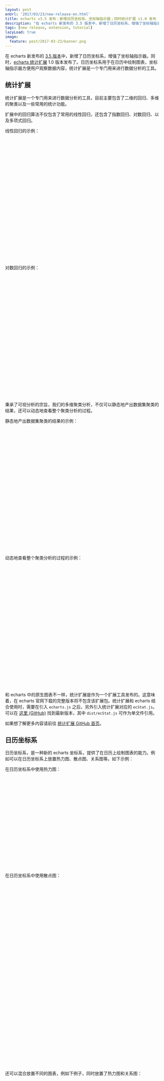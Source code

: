 ```yaml
---
layout: post
enUrl: '2017/03/23/new-release-en.html'
title: echarts v3.5 发布：新增日历坐标系、坐标轴指示器；同时统计扩展 v1.0 发布
description: "在 echarts 新发布的 3.5 版本中，新增了日历坐标系，增强了坐标轴指示器。同时，echarts 统计扩展 1.0 版本发布了。日历坐标系用于在日历中绘制图表，坐标轴指示器方便用户观察数据内容，统计扩展是一个专门用来进行数据分析的工具。"
tags: [new release, extension, tutorial]
lazyLoad: true
image:
  feature: post/2017-03-23/banner.png
---
```



在 echarts 新发布的 [3.5 版本](https://github.com/ecomfe/echarts/releases/tag/3.5.0)中，新增了日历坐标系，增强了坐标轴指示器。同时，[echarts 统计扩展](https://github.com/ecomfe/echarts-stat) 1.0 版本发布了。日历坐标系用于在日历中绘制图表，坐标轴指示器方便用户观察数据内容，统计扩展是一个专门用来进行数据分析的工具。


## 统计扩展

统计扩展是一个专门用来进行数据分析的工具，目前主要包含了二维的回归、多维的聚类以及一些常用的统计功能。

扩展中的回归算法不仅包含了常用的线性回归，还包含了指数回归、对数回归、以及多项式回归。

线性回归的示例：
<div class="ec-lazy"
  data-thumb="{{ site.url }}/images/post/2017-03-23/xS1bQ2AMKe.png"
  data-src="http://gallery.echartsjs.com/view.html?cid=xS1bQ2AMKe"
  style="width: 100%; height: 400px"
></div>

对数回归的示例：
<div class="ec-lazy"
  data-thumb="{{ site.url }}/images/post/2017-03-23/xry3aWkmYe.png"
  data-src="http://gallery.echartsjs.com/view.html?cid=xry3aWkmYe"
  style="width: 100%; height: 400px"
></div>

秉承了可视分析的宗旨，我们的多维聚类分析，不仅可以静态地产出数据集聚类的结果，还可以动态地查看整个聚类分析的过程。

静态地产出数据集聚类的结果的示例：
<div class="ec-lazy"
  data-thumb="{{ site.url }}/images/post/2017-03-23/xSkBOEaGtx.png"
  data-src="http://gallery.echartsjs.com/view.html?cid=xSkBOEaGtx"
  style="width: 100%; height: 400px"
></div>

动态地查看整个聚类分析的过程的示例：
<div class="ec-lazy"
  data-thumb="{{ site.url }}/images/post/2017-03-23/xHyr-esMtg.png"
  data-src="http://gallery.echartsjs.com/view.html?cid=xHyr-esMtg"
  style="width: 100%; height: 400px"
></div>

和 echarts 中的原生图表不一样，统计扩展是作为一个扩展工具发布的。这意味着，在 echarts 官网下载的完整版本将不包含该扩展包。统计扩展和 echarts 结合使用时，需要在引入 `echarts.js` 之后，另外引入统计扩展对应的 `ecStat.js`。可以在 [这里 (GitHub)](https://github.com/ecomfe/echarts-stat/releases/latest) 找到最新版本，其中 `dist/ecStat.js` 可作为单文件引用。

如果想了解更多内容请前往 [统计扩展 GitHub 首页](https://github.com/ecomfe/echarts-stat)。



## 日历坐标系

日历坐标系，是一种新的 echarts 坐标系，提供了在日历上绘制图表的能力。例如可以在日历坐标系上放置热力图、散点图、关系图等。如下示例：

在日历坐标系中使用热力图：
<div class="ec-lazy"
  data-thumb="{{ site.url_ec_examples_thumb_cn }}/bubble-gradient.png"
  data-src="{{ site.url_ec_examples_view_cn }}?c=calendar-heatmap&edit=1&reset=1"
  style="width: 100%; height: 300px"
></div>

在日历坐标系中使用散点图：
<div class="ec-lazy"
  data-thumb="{{ site.url_ec_examples_thumb_cn }}/bubble-gradient.png"
  data-src="{{ site.url_ec_examples_view_cn }}?c=calendar-effectscatter&edit=1&reset=1"
  style="width: 100%; height: 600px"
></div>

还可以混合放置不同的图表，例如下例子，同时放置了热力图和关系图：
<div class="ec-lazy"
  data-thumb="{{ site.url_ec_examples_thumb_cn }}/bubble-gradient.png"
  data-src="{{ site.url_ec_examples_view_cn }}?c=calendar-graph&edit=1&reset=1"
  style="width: 100%; height: 600px"
></div>

**水平和垂直放置日历**

在日历坐标系可以水平放置，也可以垂直放置。如上面的例子，使用热力图时，经常是水平放置的。但是如果需要格子的尺寸大些，水平放置就过于宽了，于是也可以选择垂直放置。参见 [calendar.orient]({{ site.url_ec_option_cn }}#calendar.orient)。


**尺寸的自适应**

日历坐标系支持不同尺寸的容器（页面）大小变化的自适应。首先，和 echarts 其他组件一样，日历坐标系可以选择使用 [left]({{ site.url_ec_option_cn }}#calendar.left)，[right]({{ site.url_ec_option_cn }}#calendar.right)，[top]({{ site.url_ec_option_cn }}#calendar.top)，[bottom](bottom)，[width]({{ site.url_ec_option_cn }}#calendar.width)，[height]({{ site.url_ec_option_cn }}#calendar.height) 来描述尺寸和位置，从而将日历摆放在上下左右各种位置，并随着页面尺寸变动而改变自身尺寸。另外，也可以使用 [cellSize]({{ site.url_ec_option_cn }}#calendar.cellSize) 来固定日历格子的长宽。


**中西方日历习惯的支持**

中西方日历有所差别，西方常使用星期日作为一周的第一天，中国使用星期一为一周的第一天。日历坐标系做了这种切换的支持。参见 [calendar.dayLabel.firstDay]({{ site.url_ec_option_cn }}#calendar.dayLabel.firstDay)。

另外，日历上的『月份』和『星期几』的文字，也可以较方便的切换中英文，甚至自定义。参见 [calendar.dayLabel.nameMap]({{ site.url_ec_option_cn }}#calendar.dayLabel.nameMap) [calendar.monthLabel.nameMap]({{ site.url_ec_option_cn }}#calendar.monthLabel.nameMap)。


**其他更丰富的效果**

灵活利用 echarts 图表和坐标系的组合，以及 API，可以实现更丰富的效果。

例如，制作农历：
<div class="ec-lazy"
  data-thumb="{{ site.url_ec_examples_thumb_cn }}/bubble-gradient.png"
  data-src="{{ site.url_ec_examples_view_cn }}?c=calendar-lunar&edit=1&reset=1"
  style="width: 100%; height: 500px"
></div>

下面这个例子，使用 `chart.convertToPixel` 接口，实现了饼图放置在日历坐标系中的效果。
<div class="ec-lazy"
  data-thumb="{{ site.url_ec_examples_thumb_cn }}/bubble-gradient.png"
  data-src="{{ site.url_ec_examples_view_cn }}?c=calendar-pie&edit=1&reset=1"
  style="width: 100%; height: 640px"
></div>


## 坐标轴指示器

坐标轴指示器 （axisPointer）指的是，鼠标悬浮到坐标系上时出现的竖线、阴影区域等。它能帮助用户观察数据。echarts 原有的坐标轴指示器本次被整理和增强了，加入了文本标签，自动吸附到数据，以及移动触屏的手柄拖拽交互，以及支持了多个坐标系中指示器的联动。

下面是一个K线图的示例。使用坐标轴指示器，能够比较方便得观察到每一项对应的 y 值。
<div class="ec-lazy"
  data-thumb="{{ site.url_ec_examples_thumb_cn }}/bubble-gradient.png"
  data-src="{{ site.url_ec_examples_view_cn }}?c=doc-example/candlestick-axisPointer&edit=1&reset=1"
  style="width: 100%; height: 450px"
></div>

上例中，使用了 [axisPointer.link]({{ site.url_ec_option_cn }}#axisPointer.link) 来关联上下两个直角坐标系的 axisPointer，使他们同步运动。

坐标轴指示器也提供了一种适合触屏的交互方式，使用手柄来拖拽坐标轴指示器。如果触屏上和鼠标操作一样，在坐标系内部拖拽操作坐标轴指示器，那么手指可能会挡住图表，并且可能和『数据区域缩放移动』操作冲突。用单独的拖拽手柄，可以改善这个问题。

<div class="ec-lazy"
  data-thumb="{{ site.url_ec_examples_thumb_cn }}/bubble-gradient.png"
  data-src="{{ site.url_ec_examples_view_cn }}?c=line-tooltip-touch&edit=1&reset=1"
  style="width: 100%; height: 400px"
></div>

这是另一个例子：
<div class="ec-lazy"
  data-thumb="{{ site.url_ec_examples_thumb_cn }}/bubble-gradient.png"
  data-src="{{ site.url_ec_examples_view_cn }}?c=candlestick-touch&edit=1&reset=1"
  style="width: 100%; height: 400px"
></div>

坐标轴指示器在多轴的场景能起到辅助作用，清晰得显示出对比数值，甚至可以在坐标轴指示器的文本标签内定制表达更多信息：

<div class="ec-lazy"
  data-thumb="{{ site.url_ec_examples_thumb_cn }}/bubble-gradient.png"
  data-src="{{ site.url_ec_examples_view_cn }}?c=multiple-y-axis&edit=1&reset=1"
  style="width: 100%; height: 300px"
></div>

<div class="ec-lazy"
  data-thumb="{{ site.url_ec_examples_thumb_cn }}/bubble-gradient.png"
  data-src="{{ site.url_ec_examples_view_cn }}?c=multiple-x-axis&edit=1&reset=1"
  style="width: 100%; height: 300px"
></div>

最后提供一个内容更丰富些的例子，其中也使用了 [axisPointer.link]({{ site.url_ec_option_cn }}#axisPointer.link) 来联动不同的坐标轴指示器。他关联和高亮了处于不同坐标系中的相互对应的点。

<div class="ec-lazy"
  data-thumb="{{ site.url_ec_examples_thumb_cn }}/bubble-gradient.png"
  data-src="{{ site.url_ec_examples_view_cn }}?c=scatter-nutrients-matrix&edit=1&reset=1"
  style="width: 100%; height: 640px"
></div>

